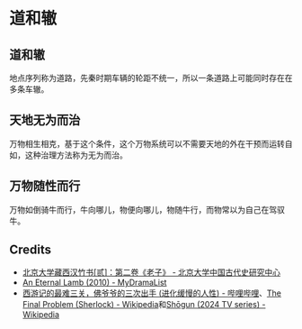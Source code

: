 # 道和辙

## 道和辙
地点序列称为道路，先秦时期车辆的轮距不统一，所以一条道路上可能同时存在在多条车辙。

## 天地无为而治
万物相生相克，基于这个条件，这个万物系统可以不需要天地的外在干预而运转自如，这种治理方法称为无为而治。

## 万物随性而行
万物如倒骑牛而行，牛向哪儿，物便向哪儿，物随牛行，而物常以为自己在驾驭牛。

## Credits
- [北京大学藏西汉竹书[贰]：第二卷《老子》 - 北京大学中国古代史研究中心](https://zggds.pku.edu.cn/xzxz/58180.htm)
- [An Eternal Lamb (2010) - MyDramaList](https://mydramalist.com/722607-an-eternal-lamb)
- [西游记的最难三关，佛爷爷的三次出手 (进化缓慢的人性) - 哔哩哔哩](https://www.bilibili.com/video/BV1re4y1b7sV)、[The Final Problem (Sherlock) - Wikipedia](https://en.wikipedia.org/wiki/The_Final_Problem_(Sherlock))和[Shōgun (2024 TV series) - Wikipedia](https://en.wikipedia.org/wiki/Shōgun_(2024_TV_series))
